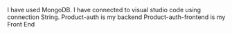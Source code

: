 I have used MongoDB. I have connected to visual studio code using connection String.
Product-auth is my backend
Product-auth-frontend is my Front End
